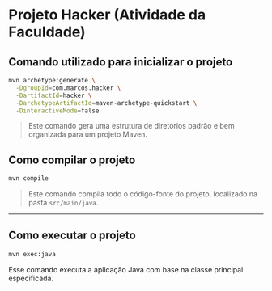 # Projeto Hacker (Atividade da Faculdade)

## Comando utilizado para inicializar o projeto

```bash
mvn archetype:generate \
  -DgroupId=com.marcos.hacker \
  -DartifactId=hacker \
  -DarchetypeArtifactId=maven-archetype-quickstart \
  -DinteractiveMode=false

```

> Este comando gera uma estrutura de diretórios padrão e bem organizada para um projeto Maven.

## Como compilar o projeto

```bash
mvn compile
```

> Este comando compila todo o código-fonte do projeto, localizado na pasta `src/main/java`.

---

## Como executar o projeto

```bash
mvn exec:java
```
 Esse comando executa a aplicação Java com base na classe principal especificada.
